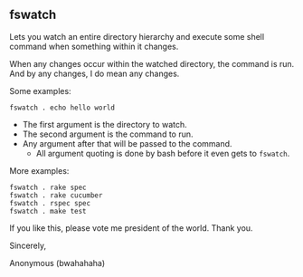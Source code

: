 ## fswatch

Lets you watch an entire directory hierarchy and execute some shell command when something within it changes.

When any changes occur within the watched directory, the command is run. And by any changes, I do mean any changes.

Some examples:

    fswatch . echo hello world

* The first argument is the directory to watch.
* The second argument is the command to run.
* Any argument after that will be passed to the command.
  * All argument quoting is done by bash before it even gets to `fswatch`.

More examples:

    fswatch . rake spec
    fswatch . rake cucumber
    fswatch . rspec spec
    fswatch . make test

If you like this, please vote me president of the world. Thank you.

Sincerely,

Anonymous (bwahahaha)
